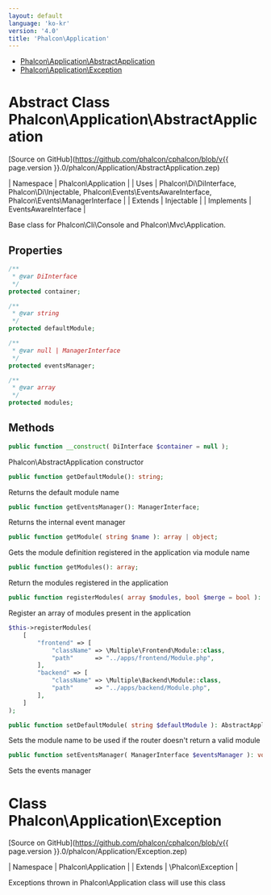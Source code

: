 ```yaml
---
layout: default
language: 'ko-kr'
version: '4.0'
title: 'Phalcon\Application'
---
```


* [Phalcon\Application\AbstractApplication](#application-abstractapplication)
* [Phalcon\Application\Exception](#application-exception)

<h1 id="application-abstractapplication">Abstract Class Phalcon\Application\AbstractApplication</h1>

[Source on GitHub](https://github.com/phalcon/cphalcon/blob/v{{ page.version }}.0/phalcon/Application/AbstractApplication.zep)

| Namespace | Phalcon\Application | | Uses | Phalcon\Di\DiInterface, Phalcon\Di\Injectable, Phalcon\Events\EventsAwareInterface, Phalcon\Events\ManagerInterface | | Extends | Injectable | | Implements | EventsAwareInterface |

Base class for Phalcon\Cli\Console and Phalcon\Mvc\Application.

## Properties

```php
/**
 * @var DiInterface
 */
protected container;

/**
 * @var string
 */
protected defaultModule;

/**
 * @var null | ManagerInterface
 */
protected eventsManager;

/**
 * @var array
 */
protected modules;

```

## Methods

```php
public function __construct( DiInterface $container = null );
```

Phalcon\AbstractApplication constructor

```php
public function getDefaultModule(): string;
```

Returns the default module name

```php
public function getEventsManager(): ManagerInterface;
```

Returns the internal event manager

```php
public function getModule( string $name ): array | object;
```

Gets the module definition registered in the application via module name

```php
public function getModules(): array;
```

Return the modules registered in the application

```php
public function registerModules( array $modules, bool $merge = bool ): AbstractApplication;
```

Register an array of modules present in the application

```php
$this->registerModules(
    [
        "frontend" => [
            "className" => \Multiple\Frontend\Module::class,
            "path"      => "../apps/frontend/Module.php",
        ],
        "backend" => [
            "className" => \Multiple\Backend\Module::class,
            "path"      => "../apps/backend/Module.php",
        ],
    ]
);
```

```php
public function setDefaultModule( string $defaultModule ): AbstractApplication;
```

Sets the module name to be used if the router doesn't return a valid module

```php
public function setEventsManager( ManagerInterface $eventsManager ): void;
```

Sets the events manager

<h1 id="application-exception">Class Phalcon\Application\Exception</h1>

[Source on GitHub](https://github.com/phalcon/cphalcon/blob/v{{ page.version }}.0/phalcon/Application/Exception.zep)

| Namespace | Phalcon\Application | | Extends | \Phalcon\Exception |

Exceptions thrown in Phalcon\Application class will use this class